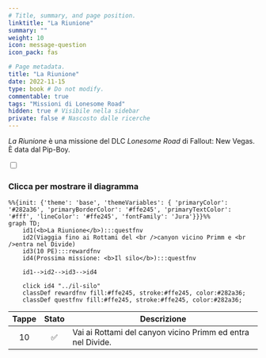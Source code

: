 ```yaml
---
# Title, summary, and page position.
linktitle: "La Riunione" 
summary: ""
weight: 10
icon: message-question
icon_pack: fas

# Page metadata.
title: "La Riunione"
date: 2022-11-15
type: book # Do not modify.
commentable: true
tags: "Missioni di Lonesome Road"
hidden: true # Visibile nella sidebar
private: false # Nascosto dalle ricerche
---
```


<div class="fnv">


*La Riunione* è una missione del DLC *Lonesome Road* di Fallout: New Vegas. È data dal Pip-Boy.


<section class="chart-collapse">
<input type="checkbox" name="collapse2" id="handle2">
<h3 class="handle">
<label for="handle2">Clicca per mostrare il diagramma</label>
</h3>
<div class="content">

```mermaid
%%{init: {'theme': 'base', 'themeVariables': { 'primaryColor': '#282a36', 'primaryBorderColor': '#ffe245', 'primaryTextColor': '#fff', 'lineColor': '#ffe245', 'fontFamily': 'Jura'}}}%%
graph TD;
    id1(<b>La Riunione</b>):::questfnv
    id2(Viaggia fino ai Rottami del <br />canyon vicino Primm e <br />entra nel Divide)
    id3(10 PE):::rewardfnv
    id4(Prossima missione: <b>Il silo</b>):::questfnv
    
    id1-->id2-->id3-->id4
    
    click id4 "../il-silo"
    classDef rewardfnv fill:#ffe245, stroke:#ffe245, color:#282a36;
    classDef questfnv fill:#ffe245, stroke:#ffe245, color:#282a36;
```

</div>
</section>

| Tappe |       Stato        | Descrizione                                                 |
| :---: | :----------------: | ----------------------------------------------------------- |
|  10   | :white_check_mark: | Vai ai Rottami del canyon vicino Primm ed entra nel Divide. |









</div>


